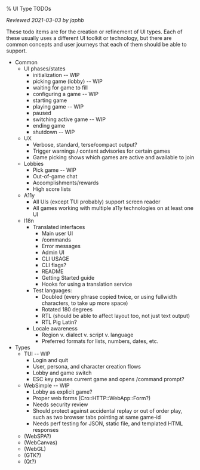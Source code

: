 % UI Type TODOs

*Reviewed 2021-03-03 by japhb*


These todo items are for the creation or refinement of UI types.  Each of these
usually uses a different UI toolkit or technology, but there are common concepts
and user journeys that each of them should be able to support.

* Common
  * UI phases/states
    * initialization -- WIP
    * picking game (lobby) -- WIP
    * waiting for game to fill
    * configuring a game -- WIP
    * starting game
    * playing game -- WIP
    * paused
    * switching active game -- WIP
    * ending game
    * shutdown -- WIP
  * UX
    * Verbose, standard, terse/compact output?
    * Trigger warnings / content advisories for certain games
    * Game picking shows which games are active and available to join
  * Lobbies
    * Pick game -- WIP
    * Out-of-game chat
    * Accomplishments/rewards
    * High score lists
  * A11y
    * All UIs (except TUI probably) support screen reader
    * All games working with multiple a11y technologies on at least one UI
  * I18n
    * Translated interfaces
      * Main user UI
      * /commands
      * Error messages
      * Admin UI
      * CLI USAGE
      * CLI flags?
      * README
      * Getting Started guide
      * Hooks for using a translation service
    * Test languages:
      * Doubled (every phrase copied twice, or using fullwidth characters,
        to take up more space)
      * Rotated 180 degrees
      * RTL (should be able to affect layout too, not just text output)
      * RTL Pig Latin?
    * Locale awareness
      * Region v. dialect v. script v. language
      * Preferred formats for lists, numbers, dates, etc.
* Types
  * TUI -- WIP
    * Login and quit
    * User, persona, and character creation flows
    * Lobby and game switch
    * ESC key pauses current game and opens /command prompt?
  * WebSimple -- WIP
    * Lobby as explicit game?
    * Proper web forms (Cro::HTTP::WebApp::Form?)
    * Needs security review
    * Should protect against accidental replay or out of order play, such as
      two browser tabs pointing at same game-id
    * Needs perf testing for JSON, static file, and templated HTML responses
  * (WebSPA?)
  * (WebCanvas)
  * (WebGL)
  * (GTK?)
  * (Qt?)
